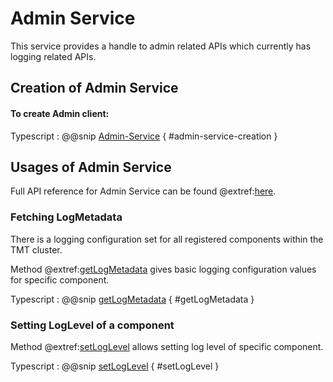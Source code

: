 # Admin Service
This service provides a handle to admin related APIs which currently has logging related APIs.

## Creation of Admin Service

#### To create Admin client:

Typescript
:   @@snip [Admin-Service](../../../../example/src/documentation/admin/AdminServiceExamples.ts) { #admin-service-creation }

## Usages of Admin Service

Full API reference for Admin Service can be found @extref:[here](ts-docs:interfaces/clients.adminservice.html).

### Fetching LogMetadata

There is a logging configuration set for all registered components within the TMT cluster.

Method @extref:[getLogMetadata](ts-docs:interfaces/clients.adminservice.html#getLogMetadata) gives basic logging configuration values for specific component.

Typescript
:   @@snip [getLogMetadata](../../../../example/src/documentation/admin/AdminServiceExamples.ts) { #getLogMetadata }

### Setting LogLevel of a component

Method @extref:[setLogLevel](ts-docs:interfaces/clients.adminservice.html#setloglevel) allows setting log level of specific component.

Typescript
:   @@snip [setLogLevel](../../../../example/src/documentation/admin/AdminServiceExamples.ts) { #setLogLevel }
